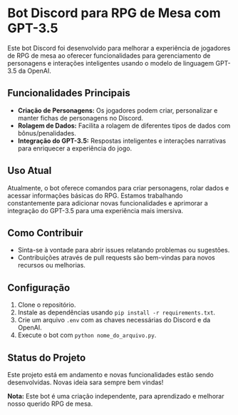 # Bot Discord para RPG de Mesa com GPT-3.5

Este bot Discord foi desenvolvido para melhorar a experiência de jogadores de RPG de mesa ao oferecer funcionalidades para gerenciamento de personagens e interações inteligentes usando o modelo de linguagem GPT-3.5 da OpenAI.

## Funcionalidades Principais

- **Criação de Personagens:** Os jogadores podem criar, personalizar e manter fichas de personagens no Discord.
- **Rolagem de Dados:** Facilita a rolagem de diferentes tipos de dados com bônus/penalidades.
- **Integração do GPT-3.5:** Respostas inteligentes e interações narrativas para enriquecer a experiência do jogo.

## Uso Atual

Atualmente, o bot oferece comandos para criar personagens, rolar dados e acessar informações básicas do RPG. Estamos trabalhando constantemente para adicionar novas funcionalidades e aprimorar a integração do GPT-3.5 para uma experiência mais imersiva.

## Como Contribuir

- Sinta-se à vontade para abrir issues relatando problemas ou sugestões.
- Contribuições através de pull requests são bem-vindas para novos recursos ou melhorias.

## Configuração

1. Clone o repositório.
2. Instale as dependências usando `pip install -r requirements.txt`.
3. Crie um arquivo `.env` com as chaves necessárias do Discord e da OpenAI.
4. Execute o bot com `python nome_do_arquivo.py`.

## Status do Projeto

Este projeto está em andamento e novas funcionalidades estão sendo desenvolvidas. Novas ideia sara sempre bem vindas!


**Nota:** Este bot é uma criação independente, para aprendizado e melhorar nosso querido RPG de mesa.

